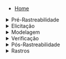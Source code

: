  <div style="text-align:left; vertical-align: middle; margin-left: 30px">
      
- [Home](/)

<details><summary>Pré-Rastreabilidade</summary>

- [RichPicture](PreRastreabilidade/RichPicture.md)

</details>

<details><summary>Elicitação</summary>

- [Brainstorming](Elicitacao/Brainstorm.md)
- [Storytelling](Elicitacao/Storytelling.md)
- [Questionário](Elicitacao/questionario.md)
- [MoSCoW](Elicitacao/MoSCoW.md)
- [Observacão](Elicitacao/Obersavação.md)
- [Introspecção](Elicitacao/Introspecção.md)
- [First Things First](Elicitacao/FirstThingsFirst.md)

</details>

<details><summary>Modelagem</summary>

- [Lexicos](Modelagem/Lexicos.md)
- [Casos de Uso](Modelagem/UserCases.md)
- [Cenários](Modelagem/Cenarios.md)
- [Especificação Suplementar](Modelagem/EspecificacaoSuplementar.md)
- [Product Backlog](Modelagem/ProductBacklog.md)
- [NFR Framework](Modelagem/NRF.md)
- [User Stories](Modelagem/UserStories.md)

</details>

<details><summary>Verificação</summary>

- [Verificação Lexicos](Verificacao/VerificacaoLexico.md)
- [Verificação Brainstorm](Verificacao/VerificacaoBrainstorm.md)
- [Verificação Cenários](Verificacao/VerificacaoCenarios.md)
- [Verificação Especificação Suplementar](Verificacao/VerificacaoEspecificacaoSuplementar.md)
- [Verificação Product Backlog](Verificacao/VerificacaoProductBacklog.md)
- [Verificação NFR Framework](Verificacao/VerificacaoNRF.md)
- [Verificação Questionario](Verificacao/VerivalQuestionario.md)
- [Verificação Rich Picture](Verificacao/VerificacaoRichPicture.md)

</details>

<details><summary>Pós-Rastreabilidade</summary>

- [Forward-From](PosRastreabilidade/Forward-From.md)

</details>


<details><summary>Rastros</summary>

- [Rastreabilidade](Rastreabilidade/rastreabilidade.md)

</details>

   </div>

